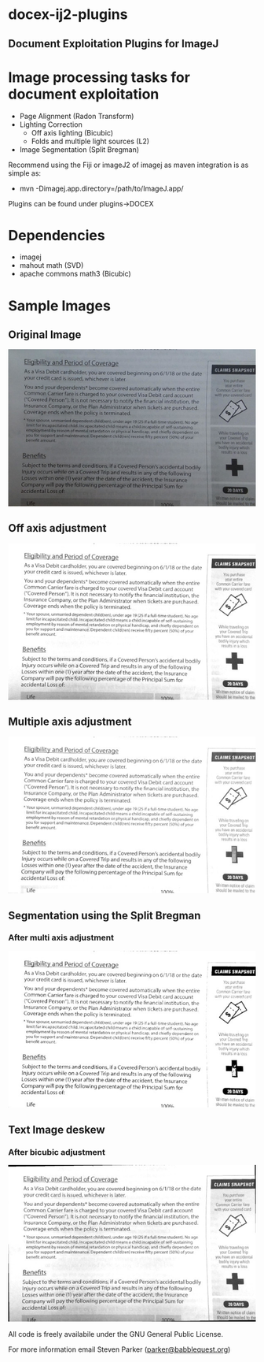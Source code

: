# docex-ij2-plugins

## Document Exploitation Plugins for ImageJ

# Image processing tasks for document exploitation

* Page Alignment (Radon Transform)
* Lighting Correction
   * Off axis lighting (Bicubic)
   * Folds and multiple light sources (L2)
* Image Segmentation (Split Bregman)

Recommend using the Fiji or imageJ2 of imagej as maven integration is as simple as:
   * mvn -Dimagej.app.directory=/path/to/ImageJ.app/

Plugins can be found under plugins->DOCEX

# Dependencies
  * imagej
  * mahout math (SVD)
  * apache commons math3 (Bicubic)

# Sample Images

## Original Image
![Sample Image](data/sampleImage.jpg "Sample Page")

## Off axis adjustment
![Off axis adjustment](data/offaxisAdjust.jpg "Sample Page")

## Multiple axis adjustment
![Multi axis adjustment](data/multiAxisAdjust.jpg "Sample Page")

## Segmentation using the Split Bregman 
  ### After multi axis adjustment
![Split Bregman segmentation](data/SplitBregman.jpg "Sample Page")

## Text Image deskew 
  ### After bicubic adjustment
![Deskew](data/deskew.jpg "Sample Page")

All code is freely availabile under the GNU General Public License.

For more information email Steven Parker (parker@babblequest.org)

